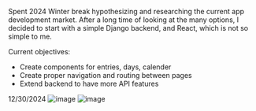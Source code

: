 Spent 2024 Winter break hypothesizing and researching the current app development market.
After a long time of looking at the many options, I decided to start with a simple Django backend, and React, which is not so simple to me.

Current objectives:
- Create components for entries, days, calender
- Create proper navigation and routing between pages
- Extend backend to have more API features

12/30/2024
![image](https://github.com/user-attachments/assets/0d053e02-d282-4bed-b948-507c0bb18e58)
![image](https://github.com/user-attachments/assets/35b8a5e7-eeb7-4149-86e2-8be0be9ec45e)

